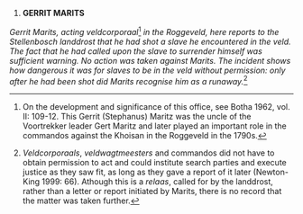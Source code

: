 1.  **GERRIT MARITS**

*Gerrit Marits, acting veldcorporaal*[^1] *in the Roggeveld, here
reports to the Stellenbosch landdrost that he had shot a slave he
encountered in the veld. The fact that he had called upon the slave to
surrender himself was sufficient warning. No action was taken against
Marits. The incident shows how dangerous it was for slaves to be in the
veld without permission: only after he had been shot did Marits
recognise him as a runaway.*[^2]

[^1]: On the development and significance of this office, see Botha
    1962, vol. II: 109-12. This Gerrit (Stephanus) Maritz was the uncle
    of the Voortrekker leader Gert Maritz and later played an important
    role in the commandos against the Khoisan in the Roggeveld in the
    1790s.

[^2]: *Veldcorporaals*, *veldwagtmeesters* and commandos did not have to
    obtain permission to act and could institute search parties and
    execute justice as they saw fit, as long as they gave a report of it
    later (Newton-King 1999: 66). Athough this is a *relaas*, called for
    by the landdrost, rather than a letter or report initiated by
    Marits, there is no record that the matter was taken further.
